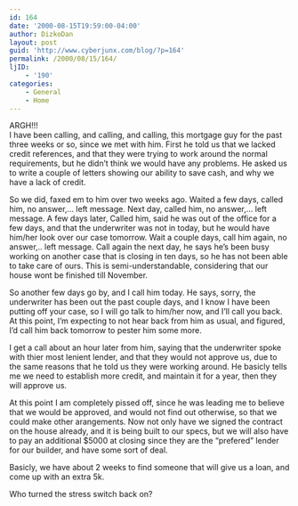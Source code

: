 ```yaml
---
id: 164
date: '2000-08-15T19:59:00-04:00'
author: DizkoDan
layout: post
guid: 'http://www.cyberjunx.com/blog/?p=164'
permalink: /2000/08/15/164/
ljID:
    - '190'
categories:
    - General
    - Home
---
```


ARGH!!!  
I have been calling, and calling, and calling, this mortgage guy for the past three weeks or so, since we met with him. First he told us that we lacked credit references, and that they were trying to work around the normal requirements, but he didn’t think we would have any problems. He asked us to write a couple of letters showing our ability to save cash, and why we have a lack of credit.

So we did, faxed em to him over two weeks ago. Waited a few days, called him, no answer,… left message. Next day, called him, no answer,… left message. A few days later, Called him, said he was out of the office for a few days, and that the underwriter was not in today, but he would have him/her look over our case tomorrow. Wait a couple days, call him again, no answer,.. left message. Call again the next day, he says he’s been busy working on another case that is closing in ten days, so he has not been able to take care of ours. This is semi-understandable, considering that our house wont be finished till November.

So another few days go by, and I call him today. He says, sorry, the underwriter has been out the past couple days, and I know I have been putting off your case, so I will go talk to him/her now, and I’ll call you back. At this point, I’m expecting to not hear back from him as usual, and figured, I’d call him back tomorrow to pester him some more.

I get a call about an hour later from him, saying that the underwriter spoke with thier most lenient lender, and that they would not approve us, due to the same reasons that he told us they were working around. He basicly tells me we need to establish more credit, and maintain it for a year, then they will approve us.

At this point I am completely pissed off, since he was leading me to believe that we would be approved, and would not find out otherwise, so that we could make other arangements. Now not only have we signed the contract on the house already, and it is being built to our specs, but we will also have to pay an additional $5000 at closing since they are the “prefered” lender for our builder, and have some sort of deal.

Basicly, we have about 2 weeks to find someone that will give us a loan, and come up with an extra 5k.

Who turned the stress switch back on?